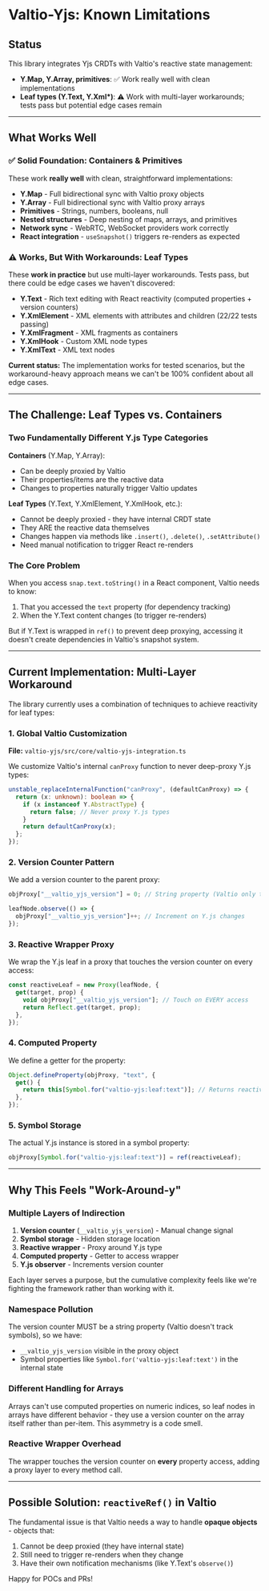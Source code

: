 # Valtio-Yjs: Known Limitations

## Status

This library integrates Yjs CRDTs with Valtio's reactive state management:

- **Y.Map, Y.Array, primitives**: ✅ Work really well with clean implementations
- **Leaf types (Y.Text, Y.Xml\*)**: ⚠️ Work with multi-layer workarounds; tests pass but potential edge cases remain

---

## What Works Well

### ✅ Solid Foundation: Containers & Primitives

These work **really well** with clean, straightforward implementations:

- **Y.Map** - Full bidirectional sync with Valtio proxy objects
- **Y.Array** - Full bidirectional sync with Valtio proxy arrays
- **Primitives** - Strings, numbers, booleans, null
- **Nested structures** - Deep nesting of maps, arrays, and primitives
- **Network sync** - WebRTC, WebSocket providers work correctly
- **React integration** - `useSnapshot()` triggers re-renders as expected

### ⚠️ Works, But With Workarounds: Leaf Types

These **work in practice** but use multi-layer workarounds. Tests pass, but there could be edge cases we haven't discovered:

- **Y.Text** - Rich text editing with React reactivity (computed properties + version counters)
- **Y.XmlElement** - XML elements with attributes and children (22/22 tests passing)
- **Y.XmlFragment** - XML fragments as containers
- **Y.XmlHook** - Custom XML node types
- **Y.XmlText** - XML text nodes

**Current status:** The implementation works for tested scenarios, but the workaround-heavy approach means we can't be 100% confident about all edge cases.

---

## The Challenge: Leaf Types vs. Containers

### Two Fundamentally Different Y.js Type Categories

**Containers** (Y.Map, Y.Array):

- Can be deeply proxied by Valtio
- Their properties/items are the reactive data
- Changes to properties naturally trigger Valtio updates

**Leaf Types** (Y.Text, Y.XmlElement, Y.XmlHook, etc.):

- Cannot be deeply proxied - they have internal CRDT state
- They ARE the reactive data themselves
- Changes happen via methods like `.insert()`, `.delete()`, `.setAttribute()`
- Need manual notification to trigger React re-renders

### The Core Problem

When you access `snap.text.toString()` in a React component, Valtio needs to know:

1. That you accessed the `text` property (for dependency tracking)
2. When the Y.Text content changes (to trigger re-renders)

But if Y.Text is wrapped in `ref()` to prevent deep proxying, accessing it doesn't create dependencies in Valtio's snapshot system.

---

## Current Implementation: Multi-Layer Workaround

The library currently uses a combination of techniques to achieve reactivity for leaf types:

### 1. Global Valtio Customization

**File:** `valtio-yjs/src/core/valtio-yjs-integration.ts`

We customize Valtio's internal `canProxy` function to never deep-proxy Y.js types:

```typescript
unstable_replaceInternalFunction("canProxy", (defaultCanProxy) => {
  return (x: unknown): boolean => {
    if (x instanceof Y.AbstractType) {
      return false; // Never proxy Y.js types
    }
    return defaultCanProxy(x);
  };
});
```

### 2. Version Counter Pattern

We add a version counter to the parent proxy:

```typescript
objProxy["__valtio_yjs_version"] = 0; // String property (Valtio only tracks strings)

leafNode.observe(() => {
  objProxy["__valtio_yjs_version"]++; // Increment on Y.js changes
});
```

### 3. Reactive Wrapper Proxy

We wrap the Y.js leaf in a proxy that touches the version counter on every access:

```typescript
const reactiveLeaf = new Proxy(leafNode, {
  get(target, prop) {
    void objProxy["__valtio_yjs_version"]; // Touch on EVERY access
    return Reflect.get(target, prop);
  },
});
```

### 4. Computed Property

We define a getter for the property:

```typescript
Object.defineProperty(objProxy, "text", {
  get() {
    return this[Symbol.for("valtio-yjs:leaf:text")]; // Returns reactive wrapper
  },
});
```

### 5. Symbol Storage

The actual Y.js instance is stored in a symbol property:

```typescript
objProxy[Symbol.for("valtio-yjs:leaf:text")] = ref(reactiveLeaf);
```

---

## Why This Feels "Work-Around-y"

### Multiple Layers of Indirection

1. **Version counter** (`__valtio_yjs_version`) - Manual change signal
2. **Symbol storage** - Hidden storage location
3. **Reactive wrapper** - Proxy around Y.js type
4. **Computed property** - Getter to access wrapper
5. **Y.js observer** - Increments version counter

Each layer serves a purpose, but the cumulative complexity feels like we're fighting the framework rather than working with it.

### Namespace Pollution

The version counter MUST be a string property (Valtio doesn't track symbols), so we have:

- `__valtio_yjs_version` visible in the proxy object
- Symbol properties like `Symbol.for('valtio-yjs:leaf:text')` in the internal state

### Different Handling for Arrays

Arrays can't use computed properties on numeric indices, so leaf nodes in arrays have different behavior - they use a version counter on the array itself rather than per-item. This asymmetry is a code smell.

### Reactive Wrapper Overhead

The wrapper touches the version counter on **every** property access, adding a proxy layer to every method call.

---

## Possible Solution: `reactiveRef()` in Valtio

The fundamental issue is that Valtio needs a way to handle **opaque objects** - objects that:

1. Cannot be deep proxied (they have internal state)
2. Still need to trigger re-renders when they change
3. Have their own notification mechanisms (like Y.Text's `observe()`)

Happy for POCs and PRs!
